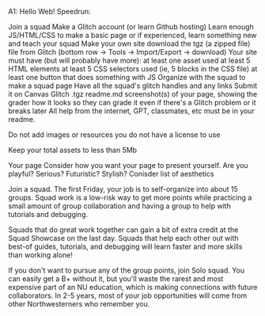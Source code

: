A1: Hello Web!
Speedrun:

Join a squad
Make a Glitch account (or learn Github hosting)
Learn enough JS/HTML/CSS to make a basic page
or if experienced, learn something new and teach your squad
Make your own site
download the tgz (a zipped file) file from Glitch
(bottom row -> Tools -> Import/Export -> download)
Your site must have (but will probably have more):
at least one asset used
at least 5 HTML elements
at least 5 CSS selectors used (ie, 5 blocks in the CSS file)
at least one button that does something with JS
Organize with the squad to make a squad page
Have all the squad's glitch handles and any links
Submit it on Canvas
Glitch .tgz
readme.md
screenshot(s) of your page, showing the grader how it looks so they can grade it even if there's a Glitch problem or it breaks later
All help from the internet, GPT, classmates, etc must be in your readme.

Do not add images or resources you do not have a license to use

Keep your total assets to less than 5Mb

Your page
Consider how you want your page to present yourself. Are you playful? Serious? Futuristic? Stylish? Conisder list of aesthetics

Join a squad. The first Friday, your job is to self-organize into about 15 groups. Squad work is a low-risk way to get more points while practicing a small amount of group collaboration and having a group to help with tutorials and debugging.

Squads that do great work together can gain a bit of extra credit at the Squad Showcase on the last day. Squads that help each other out with best-of guides, tutorials, and debugging will learn faster and more skills than working alone!

If you don't want to pursue any of the group points, join Solo squad. You can easily get a B+ without it, but you'll waste the rarest and most expensive part of an NU education, which is making connections with future collaborators. In 2-5 years, most of your job opportunities will come from other Northwesterners who remember you.
